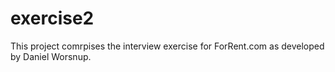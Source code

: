 # exercise2
This project comrpises the interview exercise for ForRent.com as developed by Daniel Worsnup.
